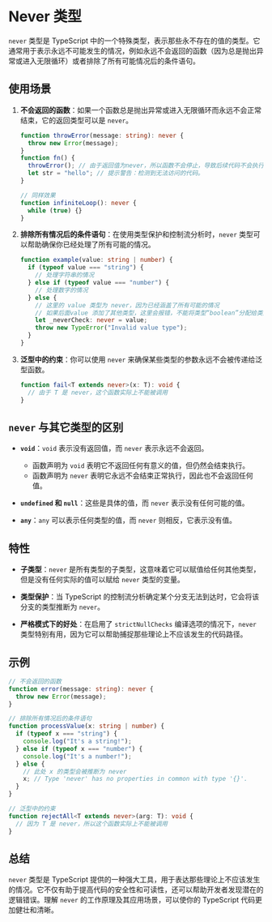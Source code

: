 # Never 类型

`never` 类型是 TypeScript 中的一个特殊类型，表示那些永不存在的值的类型。它通常用于表示永远不可能发生的情况，例如永远不会返回的函数（因为总是抛出异常或进入无限循环）或者排除了所有可能情况后的条件语句。

## 使用场景

1. **不会返回的函数**：如果一个函数总是抛出异常或进入无限循环而永远不会正常结束，它的返回类型可以是 `never`。

   ```typescript
   function throwError(message: string): never {
     throw new Error(message);
   }
   function fn() {
     throwError(); // 由于返回值为never，所以函数不会停止，导致后续代码不会执行
     let str = "hello"; // 提示警告：检测到无法访问的代码。
   }

   // 同样效果
   function infiniteLoop(): never {
     while (true) {}
   }
   ```

2. **排除所有情况后的条件语句**：在使用类型保护和控制流分析时，`never` 类型可以帮助确保你已经处理了所有可能的情况。

   ```typescript
   function example(value: string | number) {
     if (typeof value === "string") {
       // 处理字符串的情况
     } else if (typeof value === "number") {
       // 处理数字的情况
     } else {
       // 这里的 value 类型为 never，因为已经涵盖了所有可能的情况
       // 如果后面value 添加了其他类型，这里会报错，不能将类型“boolean”分配给类型“never”。
       let _neverCheck: never = value;
       throw new TypeError("Invalid value type");
     }
   }
   ```

3. **泛型中的约束**：你可以使用 `never` 来确保某些类型的参数永远不会被传递给泛型函数。

   ```typescript
   function fail<T extends never>(x: T): void {
     // 由于 T 是 never，这个函数实际上不能被调用
   }
   ```

## `never` 与其它类型的区别

- **`void`**：`void` 表示没有返回值，而 `never` 表示永远不会返回。

  - 函数声明为 `void` 表明它不返回任何有意义的值，但仍然会结束执行。
  - 函数声明为 `never` 表明它永远不会结束正常执行，因此也不会返回任何值。

- **`undefined` 和 `null`**：这些是具体的值，而 `never` 表示没有任何可能的值。

- **`any`**：`any` 可以表示任何类型的值，而 `never` 则相反，它表示没有值。

## 特性

- **子类型**：`never` 是所有类型的子类型，这意味着它可以赋值给任何其他类型，但是没有任何实际的值可以赋给 `never` 类型的变量。

- **类型保护**：当 TypeScript 的控制流分析确定某个分支无法到达时，它会将该分支的类型推断为 `never`。

- **严格模式下的好处**：在启用了 `strictNullChecks` 编译选项的情况下，`never` 类型特别有用，因为它可以帮助捕捉那些理论上不应该发生的代码路径。

## 示例

```typescript
// 不会返回的函数
function error(message: string): never {
  throw new Error(message);
}

// 排除所有情况后的条件语句
function processValue(x: string | number) {
  if (typeof x === "string") {
    console.log("It's a string!");
  } else if (typeof x === "number") {
    console.log("It's a number!");
  } else {
    // 此处 x 的类型会被推断为 never
    x; // Type 'never' has no properties in common with type '{}'.
  }
}

// 泛型中的约束
function rejectAll<T extends never>(arg: T): void {
  // 因为 T 是 never，所以这个函数实际上不能被调用
}
```

## 总结

`never` 类型是 TypeScript 提供的一种强大工具，用于表达那些理论上不应该发生的情况。它不仅有助于提高代码的安全性和可读性，还可以帮助开发者发现潜在的逻辑错误。理解 `never` 的工作原理及其应用场景，可以使你的 TypeScript 代码更加健壮和清晰。
